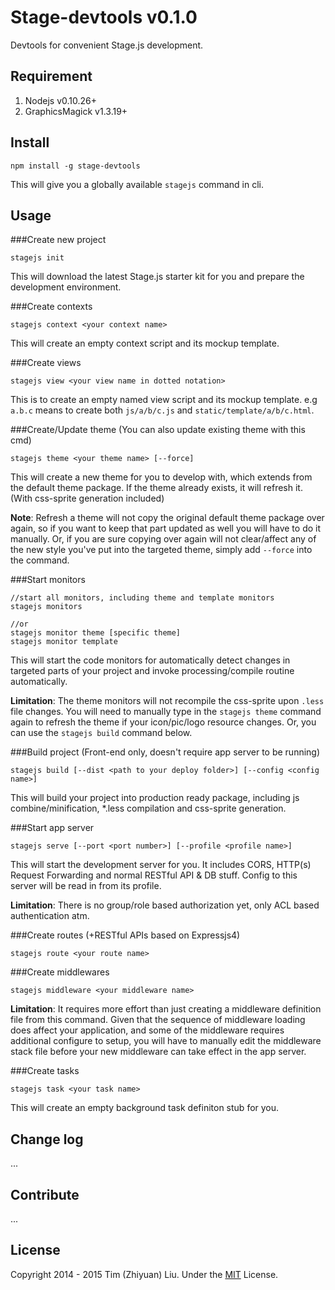 Stage-devtools    v0.1.0
========================
Devtools for convenient Stage.js development.


Requirement
-----------
1. Nodejs v0.10.26+
2. GraphicsMagick v1.3.19+


Install
-------
```
npm install -g stage-devtools
```
This will give you a globally available `stagejs` command in cli.


Usage
-----
###Create new project
```
stagejs init
```
This will download the latest Stage.js starter kit for you and prepare the development environment.

###Create contexts
```
stagejs context <your context name>
```
This will create an empty context script and its mockup template.

###Create views
```
stagejs view <your view name in dotted notation>
```
This is to create an empty named view script and its mockup template. e.g `a.b.c` means to create both `js/a/b/c.js` and `static/template/a/b/c.html`.

###Create/Update theme
(You can also update existing theme with this cmd)
```
stagejs theme <your theme name> [--force]
```
This will create a new theme for you to develop with, which extends from the default theme package. If the theme already exists, it will refresh it. (With css-sprite generation included)

**Note**: Refresh a theme will not copy the original default theme package over again, so if you want to keep that part updated as well you will have to do it manually. Or, if you are sure copying over again will not clear/affect any of the new style you've put into the targeted theme, simply add `--force` into the command. 

###Start monitors
```
//start all monitors, including theme and template monitors
stagejs monitors

//or
stagejs monitor theme [specific theme]
stagejs monitor template
```
This will start the code monitors for automatically detect changes in targeted parts of your project and invoke processing/compile routine automatically.

**Limitation**: The theme monitors will not recompile the css-sprite upon `.less` file changes. You will need to manually type in the `stagejs theme` command again to refresh the theme if your icon/pic/logo resource changes. Or, you can use the `stagejs build` command below.

###Build project
(Front-end only, doesn't require app server to be running)
```
stagejs build [--dist <path to your deploy folder>] [--config <config name>]
```
This will build your project into production ready package, including js combine/minification, *.less compilation and css-sprite generation.

###Start app server
```
stagejs serve [--port <port number>] [--profile <profile name>]
```
This will start the development server for you. It includes CORS, HTTP(s) Request Forwarding and normal RESTful API & DB stuff. Config to this server will be read in from its profile.

**Limitation**: There is no group/role based authorization yet, only ACL based authentication atm.

###Create routes
(+RESTful APIs based on Expressjs4)
```
stagejs route <your route name>
```

###Create middlewares
```
stagejs middleware <your middleware name>
```

**Limitation**: It requires more effort than just creating a middleware definition file from this command. Given that the sequence of middleware loading does affect your application, and some of the middleware requires additional configure to setup, you will have to manually edit the middleware stack file before your new middleware can take effect in the app server.

###Create tasks
```
stagejs task <your task name>
```
This will create an empty background task definiton stub for you.


Change log
----------
...


Contribute
----------
...


License
-------
Copyright 2014 - 2015 Tim (Zhiyuan) Liu. 
Under the [MIT](http://opensource.org/licenses/MIT) License.

